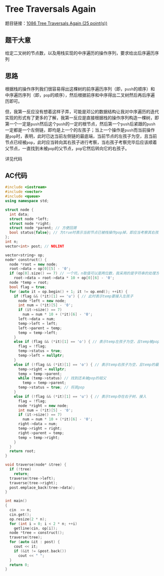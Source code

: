 # Tree Traversals Again
题目链接：[1086 Tree Traversals Again (25 point(s))](https://pintia.cn/problem-sets/994805342720868352/problems/994805380754817024)

## 题干大意

给定二叉树的节点数，以及用栈实现的中序遍历的操作序列，要求给出后序遍历序列

## 思路

根据栈的操作序列我们很容易得出这棵树的前序遍历序列（即，`push`的顺序）和中序遍历序列（即，`pop`的顺序），然后根据前序和中序得出二叉树然后再后序遍历即可。

但，我第一反应没有想着这样子弄，可能是邓公的数据结构让我对中序遍历的迭代实现的形式有了更多的了解，我第一反应是直接根据栈的操作序列构造一棵树，即第一个一定是`push`然后这个`push`的一定的根节点，然后第一个`push`后紧跟的`push`一定都是一个左侧链，即均是上一个的左孩子；当上一个操作是`push`而当前操作是`pop`时，表明，此时已达当前左侧链的最底端，当前节点的左孩子为空，且当前节点已经被`pop`，此时应当转向其右孩子进行考察，当右孩子考察完毕后应该顺着父节点，一直找到未被`pop`的父节点，`pop`它然后转向它的右孩子。

详见代码

## AC代码

```cpp linenums="1"
#include <iostream>
#include <vector>
#include <queue>
using namespace std;

struct node {
  int data;
  struct node *left;
  struct node *right;
  struct node *parent; // 方便回溯
  bool status{false}; // 为true时表示当前节点已被栈操作pop掉，即应当考察其右孩子（如果存在）
};
int n;
vector<int> post; // NOLINT

vector<string> op;
node* construct() {
  node *root = new node;
  root->data = op[0][5] - '0';
  if (op[0].size() == 7) // 一个坑，n取值可以是两位数，我采用的是字符串的处理方法，所以要考虑到这种情况。
    root->data = root->data * 10 + op[0][6] - '0';
  node *temp = root;
  bool flag = true;
  for (auto it = op.begin() + 1; it != op.end(); ++it) {
    if (flag && (*it)[1] == 'u') { // 此时表示temp要接入左孩子
      node *left = new node;
      int num = (*it)[5] - '0';
      if (it->size() == 7)
        num = num * 10 + (*it)[6] - '0';
      left->data = num;
      temp->left = left;
      left->parent = temp;
      temp = temp->left;
    }
    else if (flag && (*it)[1] == 'o') { // 表示temp左孩子为空，且temp被pop掉了
      flag = !flag;
      temp->status = true;
      temp->left = nullptr;
    }
    else if (!flag && (*it)[1] == 'o') { // 表示temp右孩子为空，且temp的最近一个未被pop的祖父该被pop
      temp->right = nullptr;
      temp = temp->parent;
      while (temp->status) // 找到还未被pop的祖父
        temp = temp->parent;
      temp->status = true; // 将其pop
    }
    else if (!flag && (*it)[1] == 'u') { // 表示temp存在右子树，接入
      flag = !flag;
      node *right = new node;
      int num = (*it)[5] - '0';
      if (it->size() == 7)
        num = num * 10 + (*it)[6] - '0';
      right->data = num;
      temp->right = right;
      right->parent = temp;
      temp = temp->right;
    }
  }
  return root;
}

void traverse(node* &tree) {
  if (!tree)
    return;
  traverse(tree->left);
  traverse(tree->right);
  post.emplace_back(tree->data);
}

int main()
{
  cin  >> n;
  cin.get();
  op.resize(2 * n);
  for (int i = 0; i < 2 * n; ++i)
    getline(cin, op[i]);
  node *tree = construct();
  traverse(tree);
  for (auto &it : post) {
    cout << it;
    if (&it != &post.back())
      cout << " ";
  }
  return 0;
}
```
